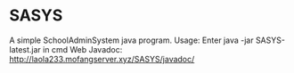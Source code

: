 # SASYS
A simple SchoolAdminSystem java program.          Usage: Enter java -jar SASYS-latest.jar in cmd           Web Javadoc: http://laola233.mofangserver.xyz/SASYS/javadoc/


